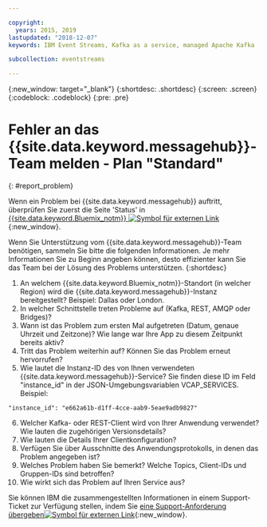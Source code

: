 ```yaml
---

copyright:
  years: 2015, 2019
lastupdated: "2018-12-07"
keywords: IBM Event Streams, Kafka as a service, managed Apache Kafka

subcollection: eventstreams

---
```


{:new_window: target="_blank"}
{:shortdesc: .shortdesc}
{:screen: .screen}
{:codeblock: .codeblock}
{:pre: .pre}



# Fehler an das {{site.data.keyword.messagehub}}-Team melden - Plan "Standard"
{: #report_problem}

Wenn ein Problem bei {{site.data.keyword.messagehub}} auftritt, überprüfen Sie zuerst die Seite 'Status' in [{{site.data.keyword.Bluemix_notm}} ![Symbol für externen Link](../../icons/launch-glyph.svg "Symbol für externen Link")](https://cloud.ibm.com/status?selected=status){:new_window}. 

Wenn Sie Unterstützung vom {{site.data.keyword.messagehub}}-Team benötigen, sammeln Sie bitte die folgenden Informationen. Je mehr Informationen Sie zu Beginn angeben können, desto effizienter kann Sie das Team bei der Lösung des Problems unterstützen.
{:shortdesc}

1. An welchem {{site.data.keyword.Bluemix_notm}}-Standort (in welcher Region) wird die {{site.data.keyword.messagehub}}-Instanz bereitgestellt?  Beispiel: Dallas oder London. 
2. In welcher Schnittstelle treten Probleme auf (Kafka, REST, AMQP oder Bridges)?
3. Wann ist das Problem zum ersten Mal aufgetreten (Datum, genaue Uhrzeit und Zeitzone)? Wie lange war Ihre App zu diesem Zeitpunkt bereits aktiv?
4. Tritt das Problem weiterhin auf? Können Sie das Problem erneut hervorrufen?
5. Wie lautet die Instanz-ID des von Ihnen verwendeten {{site.data.keyword.messagehub}}-Service? 
Sie finden diese ID im Feld "instance_id" in der JSON-Umgebungsvariablen VCAP_SERVICES. Beispiel:
 ```
 "instance_id": "e662a61b-d1ff-4cce-aab9-5eae9adb9827"
 ```
6. Welcher Kafka- oder REST-Client wird von Ihrer Anwendung verwendet? Wie lauten die zugehörigen Versionsdetails?
7. Wie lauten die Details Ihrer Clientkonfiguration?
8. Verfügen Sie über Ausschnitte des Anwendungsprotokolls, in denen das Problem angegeben ist?
9. Welches Problem haben Sie bemerkt? Welche Topics, Client-IDs und Gruppen-IDs sind betroffen?
10. Wie wirkt sich das Problem auf Ihren Service aus?


Sie können IBM die zusammengestellten Informationen in einem Support-Ticket zur Verfügung stellen, indem Sie [eine Support-Anforderung übergeben![Symbol für externen Link](../../icons/launch-glyph.svg "Symbol für externen Link")](/docs/get-support?topic=get-support-getting-customer-support#using-avatar){:new_window}.










